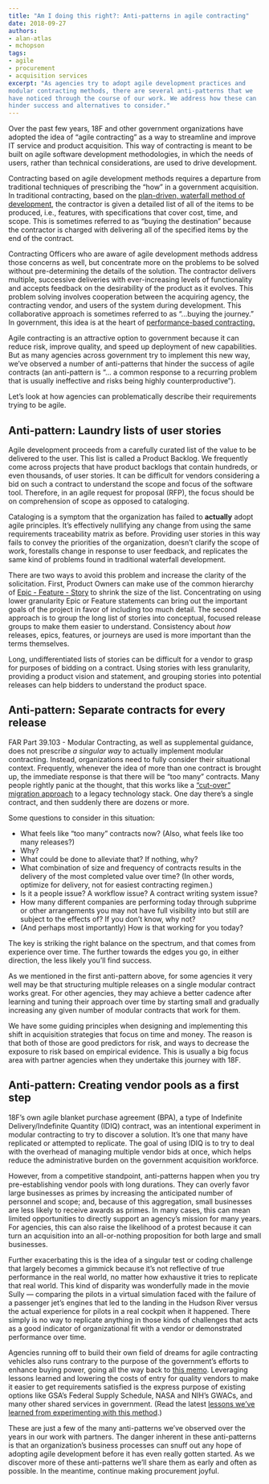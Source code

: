```yaml
---
title: "Am I doing this right?: Anti-patterns in agile contracting"
date: 2018-09-27
authors:
- alan-atlas
- mchopson
tags:
- agile
- procurement
- acquisition services
excerpt: "As agencies try to adopt agile development practices and
modular contracting methods, there are several anti-patterns that we
have noticed through the course of our work. We address how these can
hinder success and alternatives to consider."
---
```


Over the past few years, 18F and other government organizations have
adopted the idea of “agile contracting” as a way to streamline and
improve IT service and product acquisition. This way of contracting is meant to be built on agile software development methodologies, in which the needs of users, rather than technical considerations, are used to drive development.

Contracting based on agile development methods requires a departure from traditional techniques of prescribing the “how” in a government
acquisition. In traditional contracting, based on the [plan-driven, waterfall method of development](https://18f.gsa.gov/2015/12/29/is-your-project-using-agilefall/), the contractor is given a detailed list of all of the items to be produced, i.e., features, with specifications that cover cost, time, and scope. This is sometimes referred to as “buying the destination” because the contractor is charged with delivering all of the specified items by the end of the contract.

Contracting Officers who are aware of agile development methods address those concerns as well, but concentrate more on the problems to be solved without pre-determining the details of the solution. The
contractor delivers multiple, successive deliveries with ever-increasing levels of functionality and accepts feedback on the desirability of the product as it evolves. This problem solving involves cooperation between the acquiring agency, the contracting vendor, and users of the system during development. This collaborative approach is sometimes referred to as “...buying the journey.” In government, this idea is at the heart of
[performance-based contracting.](https://pba.app.cloud.gov/app/#/pba)

Agile contracting is an attractive option to government because it can reduce risk, improve quality, and speed up deployment of new
capabilities. But as many agencies across government try to implement
this new way, we’ve observed a number of anti-patterns that hinder the
success of agile contracts (an anti-pattern is “... a common response to a recurring problem that is usually ineffective and risks being highly counterproductive”).

Let’s look at how agencies can problematically describe their
requirements trying to be agile.

## Anti-pattern: Laundry lists of user stories

Agile development proceeds from a carefully curated list of the value to be delivered to the user. This list is called a Product Backlog. We frequently come across projects that have product backlogs that contain hundreds, or even thousands, of user stories. It can be difficult for vendors considering a bid on such a contract to understand the scope and focus of the software tool. Therefore, in an agile request for proposal (RFP), the focus should be on comprehension of scope as opposed to cataloging.

Cataloging is a symptom that the organization has failed to
**actually** adopt agile principles. It’s effectively nullifying any
change from using the same requirements traceability matrix as before. Providing user stories in this way fails to convey the priorities of the organization, doesn’t clarify the scope of work, forestalls change in response to user feedback, and replicates the same kind of problems found in traditional waterfall development.

There are two ways to avoid this problem and increase the clarity of the solicitation. First, Product Owners can make use of the common hierarchy of [Epic - Feature - Story](https://www.scrumalliance.org/community/articles/2014/march/stories-versus-themes-versus-epics)
to shrink the size of the list. Concentrating on using lower granularity Epic or Feature statements can bring out the important goals of the project in favor of including too much detail. The second approach is to group the long list of stories into conceptual, focused release groups to make them easier to understand. Consistency about *how* releases, epics, features, or journeys are used is more important than the terms themselves.

Long, undifferentiated lists of stories can be difficult for a vendor to grasp for purposes of bidding on a contract. Using stories with less granularity, providing a product vision and statement, and grouping stories into potential releases can help bidders to understand the product space.

## Anti-pattern: Separate contracts for every release

FAR Part 39.103 - Modular Contracting, as well as supplemental guidance, does not prescribe _a singular way_ to actually implement modular contracting. Instead, organizations need to fully consider their situational context. Frequently, whenever the idea of more than one contract is brought up, the immediate response is that there will be “too many” contracts. Many people rightly panic at the thought, that this works like a [“cut-over” migration
approach](https://www.google.com/url?q=https://www.martinfowler.com/bliki/StranglerApplication.html&sa=D&ust=1534425797866000&usg=AFQjCNEDyIa7E-fCdUi8XQmVZjvxS1-nYQ)
to a legacy technology stack. One day there’s a single contract, and
then suddenly there are dozens or more.

Some questions to consider in this situation:
-   What feels like “too many” contracts now? (Also, what feels like too many releases?)
-   Why?
-   What could be done to alleviate that? If nothing, why?
-   What combination of size and frequency of contracts results in the delivery of the most completed value over time? (In other words, optimize for delivery, not for easiest contracting regimen.)
-   Is it a people issue? A workflow issue? A contract writing system issue?
-   How many different companies are performing today through subprime or other arrangements you may not have full visibility into but still are subject to the effects of? If you don’t know, why not?
-   (And perhaps most importantly) How is that working for you today?

The key is striking the right balance on the spectrum, and that comes
from experience over time. The further towards the edges you go, in
either direction, the less likely you’ll find success.

As we mentioned in the first anti-pattern above, for some agencies it
very well may be that structuring multiple releases on a single modular contract works great. For other agencies, they may achieve a better cadence after learning and tuning their approach over time by starting small and gradually increasing any given number of modular contracts that work for them.

We have some guiding principles when designing and implementing this
shift in acquisition strategies that focus on time and money. The reason is that both of those are good predictors for risk, and ways to decrease the exposure to risk based on empirical evidence. This is usually a big focus area with partner agencies when they undertake this journey with 18F.

## Anti-pattern: Creating vendor pools as a first step

18F’s own agile blanket purchase agreement (BPA), a type of Indefinite
Delivery/Indefinite Quantity (IDIQ) contract, was an intentional
experiment in modular contracting to try to discover a solution. It’s
one that many have replicated or attempted to replicate. The goal of
using IDIQ is to try to deal with the overhead of managing multiple
vendor bids at once, which helps reduce the administrative burden on the government acquisition workforce.

However, from a competitive standpoint, anti-patterns happen when you try pre-establishing vendor pools with long durations. They can overly favor large businesses as primes by increasing the anticipated number of personnel and scope; and, because of this aggregation, small businesses are less likely to receive awards as primes. In many cases, this can mean limited opportunities to directly support an agency’s mission for
many years. For agencies, this can also raise the likelihood of a
protest because it can turn an acquisition into an all-or-nothing
proposition for both large and small businesses.

Further exacerbating this is the idea of a singular test or coding
challenge that largely becomes a gimmick because it’s not reflective of true performance in the real world, no matter how exhaustive it tries to replicate that real world. This kind of disparity was wonderfully made
in the movie Sully — comparing the pilots in a virtual simulation faced with the failure of a passenger jet’s engines that led to the landing in the Hudson River versus the actual experience for pilots in a real cockpit when it happened. There simply is no way to replicate anything
in those kinds of challenges that acts as a good indicator of
organizational fit with a vendor or demonstrated performance over time.

Agencies running off to build their own field of dreams for agile
contracting vehicles also runs contrary to the purpose of the
government’s efforts to enhance buying power, going all the way back to [this memo](https://www.google.com/url?q=https://www.whitehouse.gov/sites/whitehouse.gov/files/omb/procurement/memo/development-review-and-approval-of-business-cases-for-certain-interagency-and-agency-specific-acquisitions-memo.pdf&sa=D&ust=1534346709784000&usg=AFQjCNHMNAgoIxZ7wMQCOLMRtDHBX1Z9VA).
Leveraging lessons learned and lowering the costs of entry for quality vendors to make it easier to get requirements satisfied is the express purpose of existing options like GSA’s Federal Supply Schedule, NASA and NIH’s GWACs, and many other shared services in government. (Read the latest [lessons we’ve learned from experimenting with this method](https://18f.gsa.gov/2018/07/26/what-we-learned-from-building-a-pool-of-agile-vendors/).)

These are just a few of the many anti-patterns we’ve observed over the
years in our work with partners. The danger inherent in these
anti-patterns is that an organization’s business processes can snuff out any hope of adopting agile development before it has even really gotten started. As we discover more of these anti-patterns we’ll share them as early and often as possible. In the meantime, continue making procurement joyful. 
